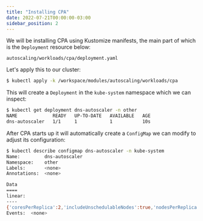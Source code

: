 ```yaml
---
title: "Installing CPA"
date: 2022-07-21T00:00:00-03:00
sidebar_position: 2
---
```


We will be installing CPA using Kustomize manifests, the main part of which is the `Deployment` resource below:

```file
autoscaling/workloads/cpa/deployment.yaml
```

Let's apply this to our cluster:

```bash hook=cpa-install timeout=180
$ kubectl apply -k /workspace/modules/autoscaling/workloads/cpa
```

This will create a `Deployment` in the `kube-system` namespace which we can inspect:

```bash
$ kubectl get deployment dns-autoscaler -n other
NAME             READY   UP-TO-DATE   AVAILABLE   AGE
dns-autoscaler   1/1     1            1           10s
```

After CPA starts up it will automatically create a `ConfigMap` we can modify to adjust its configuration:

```bash
$ kubectl describe configmap dns-autoscaler -n kube-system
Name:         dns-autoscaler
Namespace:    other
Labels:       <none>
Annotations:  <none>

Data
====
linear:
----
{'coresPerReplica':2,'includeUnschedulableNodes':true,'nodesPerReplica':1,'preventSinglePointFailure':true,'min':1,'max':4}
Events:  <none>
```